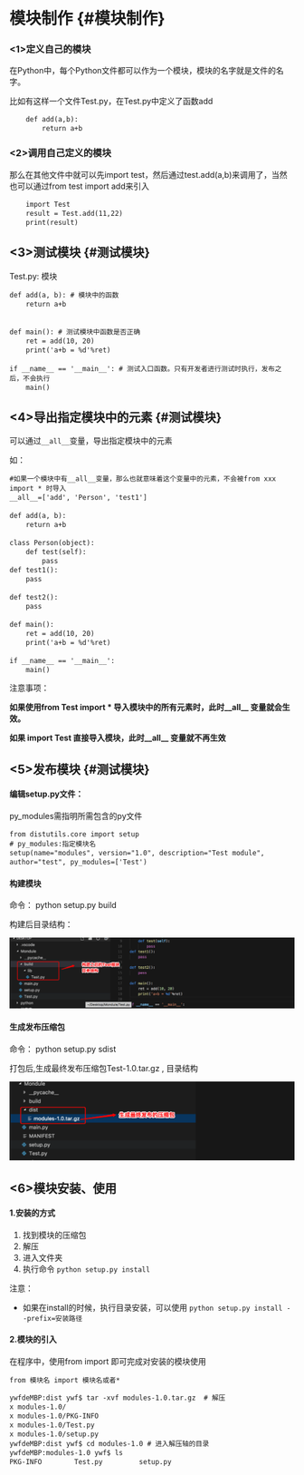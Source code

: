 # 模块制作 {#模块制作}

### &lt;1&gt;定义自己的模块

在Python中，每个Python文件都可以作为一个模块，模块的名字就是文件的名字。

比如有这样一个文件Test.py，在Test.py中定义了函数add

```
    def add(a,b):
        return a+b
```

### &lt;2&gt;调用自己定义的模块

那么在其他文件中就可以先import test，然后通过test.add\(a,b\)来调用了，当然也可以通过from test import add来引入

```
    import Test
    result = Test.add(11,22)
    print(result)
```

## &lt;3&gt;测试模块 {#测试模块}

Test.py: 模块

```
def add(a, b): # 模块中的函数
    return a+b


def main(): # 测试模块中函数是否正确
    ret = add(10, 20)
    print('a+b = %d'%ret)

if __name__ == '__main__': # 测试入口函数。只有开发者进行测试时执行，发布之后，不会执行
    main()
```

## &lt;4&gt;导出指定模块中的元素 {#测试模块}

可以通过`__all__`变量，导出指定模块中的元素

如：

```
#如果一个模块中有__all__变量，那么也就意味着这个变量中的元素，不会被from xxx import * 时导入
__all__=['add', 'Person', 'test1']

def add(a, b):
    return a+b

class Person(object):
    def test(self):
        pass
def test1():
    pass

def test2():
    pass

def main():
    ret = add(10, 20)
    print('a+b = %d'%ret)

if __name__ == '__main__':
    main()
```

注意事项：

**如果使用from Test import \* 导入模块中的所有元素时，此时\_\_all\_\_ 变量就会生效。**

**如果 import Test 直接导入模块，此时\_\_all\_\_ 变量就不再生效**

## &lt;5&gt;发布模块 {#测试模块}

#### 编辑setup.py文件：

py\_modules需指明所需包含的py文件

```
from distutils.core import setup
# py_modules:指定模块名
setup(name="modules", version="1.0", description="Test module", author="test", py_modules=['Test')
```

#### 构建模块

命令： python setup.py build

构建后目录结构：

![](/assets/Snip20180208_2.png)

#### 生成发布压缩包

命令： python setup.py sdist

打包后,生成最终发布压缩包Test-1.0.tar.gz , 目录结构

![](/assets/Snip20180208_3.png)

## &lt;6&gt;模块安装、使用

#### 1.安装的方式

1. 找到模块的压缩包
2. 解压
3. 进入文件夹
4. 执行命令
   `python setup.py install`

注意：

* 如果在install的时候，执行目录安装，可以使用
  `python setup.py install --prefix=安装路径`

#### 2.模块的引入

在程序中，使用from import 即可完成对安装的模块使用

`from 模块名 import 模块名或者*`



```
ywfdeMBP:dist ywf$ tar -xvf modules-1.0.tar.gz  # 解压
x modules-1.0/
x modules-1.0/PKG-INFO
x modules-1.0/Test.py
x modules-1.0/setup.py
ywfdeMBP:dist ywf$ cd modules-1.0 # 进入解压轴的目录
ywfdeMBP:modules-1.0 ywf$ ls
PKG-INFO        Test.py         setup.py





```



